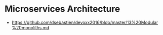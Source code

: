 # Microservices Architecture

* https://github.com/dsebastien/devoxx2016/blob/master/13%20Modular%20monoliths.md



